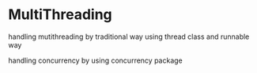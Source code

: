 # MultiThreading

handling mutithreading by traditional way using thread class and runnable way

handling concurrency by using concurrency package
